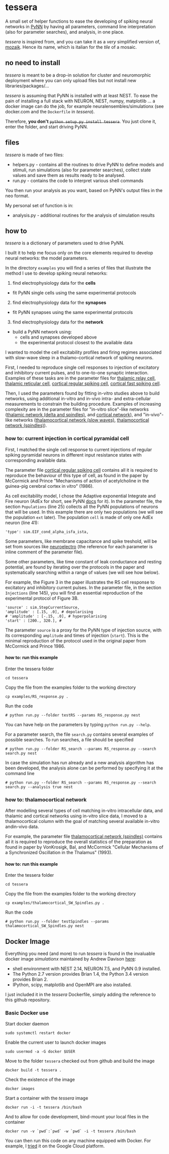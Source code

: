 # tessera
A small set of helper functions to ease the developing of spiking neural networks in [PyNN](http://neuralensemble.org/docs/PyNN/index.html) by having all parameters, command line interpretation (also for parameter searches), and analysis, in one place. 

*tessera* is inspired from, and you can take it as a *very* simplified version of, [mozaik](https://github.com/antolikjan/mozaik). Hence its name, which is italian for the *tile* of a mosaic. 

## no need to install
*tessera* is meant to be a drop-in solution for cluster and neuromorphic deployment where you can only upload files but not install new libraries/packages/...

*tessera* is assuming that PyNN is installed with at least NEST. To ease the pain of installing a full stack with NEURON, NEST, numpy, matplotlib ... a docker image can do the job, for example neuralensembles/simulationx (see docker.com and the `Dockerfile` in *tessera*).

Therefore, **you don't** ~~`python setup.py install tessera`~~. You just clone it, enter the folder, and start driving PyNN.

## files
*tessera* is made of two files:

* helpers.py - contains all the routines to drive PyNN to define models and stimuli, run simulations (also for parameter searches), collect state values and save them as results ready to be analysed.
* run.py - contains the code to interpret various shell commands 

You then run your analysis as you want, based on PyNN's output files in the neo format. 

My personal set of function is in:

* analysis.py - additional routines for the analysis of simulation results

## how to
*tessera* is a dictionary of parameters used to drive PyNN. 

I built it to help me focus only on the core elements required to develop neural networks: the model parameters. 

In the directory `examples` you will find a series of files that illustrate the method I use to develop spiking neural networks: 
1. find electrophysiology data for the **cells**
  * fit PyNN single cells using the same experimental protocols
2. find electrophysiology data for the **synapses**
  * fit PyNN synapses using the same experimental protocols
3. find electrophysiology data for the **network**
  * build a PyNN network using: 
    * cells and synapses developed above
    * the experimental protocol closest to the available data

I wanted to model the cell excitability profiles and firing regimes associated with slow-wave sleep in a thalamo-cortical network of spiking neurons.

First, I needed to reproduce single cell responses to injection of excitatory and inhibitory current pulses, and to one-to-one synaptic interaction. Examples of these tasks are in the parameter files for [thalamic relay cell](examples/TC_response.py), [thalamic reticular cell](examples/RE_response.py), [cortical regular spiking cell](examples/RS_response.py), [cortical fast spiking cell](examples/FS_response.py). 

Then, I used the parameters found by fitting in-vitro studies above to build networks, using additional in-vitro and in-vivo intra- and extra-cellular measurements to constrain the building procedure. Examples of increasing complexity are in the parameter files for "in-vitro slice"-like networks ([thalamic network (delta and spindles)](examples/thalamic_delta_spindles.py), and [cortical network](examples/cortical_SW.py)), and "in-vivo"-like networks ([thalamocortical network (slow waves)](examples/thalamocortical_SW_delta.py), [thalamocortical network (spindles)](examples/thalamocortical_SW_Spindles.py)).

### how to: current injection in cortical pyramidal cell
First, I matched the single cell response to current injections of regular spiking pyramidal neurons in different input resistance states with corresponding available data. 

The parameter file [cortical regular spiking cell](examples/RS_response.py) contains all it is required to reproduce the behaviour of this type of cell, as found in the paper by McCormick and Prince "Mechanisms of action of acetylcholine in the guinea-pig cerebral cortex in vitro" (1986).

As cell excitability model, I chose the Adaptive exponential Integrate and Fire neuron (AdEx for short, see PyNN [docs](http://neuralensemble.org/docs/PyNN/reference/neuronmodels.html#pyNN.standardmodels.cells.EIF_cond_alpha_isfa_ista) for it). In the parameter file, the section `Populations` (line 25) collects all the PyNN populations of neurons that will be used. In this example there are only two populations (we will see the population `ext` later). The population `cell` is made of only one AdEx neuron (line 41):

    'type': sim.EIF_cond_alpha_isfa_ista,

Some parameters, like membrane capacitance and spike treshold, will be set from sources like [neuroelectro](https://www.neuroelectro.org/neuron/111/) (the reference for each parameter is inline comment of the parameter file).

Some other parameters, like time constant of leak conductance and resting potential, are found by iterating over the protocols in the paper and systematically searching within a range of values (we will see how below). 

For example, the Figure 3 in the paper illustrates the RS cell response to excitatory and inhibitory current pulses. In the parameter file, in the section `Injections` (line 145), you will find an essential reproduction of the experimental protocol of Figure 3B.

    'source' : sim.StepCurrentSource,
    'amplitude' : [.15, .0], # depolarising
    # 'amplitude' : [-.15, .0], # hyperpolarising
    'start' : [200., 320.], # 

The parameter `source` is a proxy for the PyNN type of injection source, with its corresponding `amplitude` and times of injection (`start`). This is the minimal reproduction of the protocol used in the original paper from McCormick and Prince 1986.

#### how to: run this example

Enter the tessera folder

```
cd tessera
```

Copy the file from the examples folder to the working directory

```
cp examples/RS_response.py .
```

Run the code

```
# python run.py --folder testRS --params RS_response.py nest
```

You can have help on the parameters by typing `python run.py --help`.

For a parameter search, the file `search.py` contains several examples of possible searches. To run searches, a file should be specified

```
# python run.py --folder RS_search --params RS_response.py --search search.py nest
```

In case the simulation has run already and a new analysis algorithm has been developed, the analysis alone can be performed by specifying it at the command line

```
# python run.py --folder RS_search --params RS_response.py --search search.py --analysis true nest
```

### how to: thalamocortical network
After modelling several types of cell matching in-vitro intracellular data, and thalamic and cortical networks using in-vitro slice data, I moved to a thalamocortical column with the goal of matching several available in-vitro andin-vivo data. 

For example, the parameter file [thalamocortical network (spindles)](examples/thalamocortical_SW_Spindles.py) contains all it is required to reproduce the overall statistics of the preparation as found in paper by VonKrosigk, Bal, and McCormick "Cellular Mechanisms of a Synchronized Oscillation in the Thalamus" (1993).

#### how to: run this example

Enter the tessera folder

```
cd tessera
```

Copy the file from the examples folder to the working directory

```
cp examples/thalamocortical_SW_Spindles.py .
```

Run the code

```
# python run.py --folder testSpindles --params thalamocortical_SW_Spindles.py nest
```

## Docker Image

Everything you need (and more) to run *tessera* is found in the invaluable docker image *simulationx* maintained by Andrew Davison [here](https://hub.docker.com/r/neuralensemble/simulationx/):

* shell environment with NEST 2.14, NEURON 7.5, and PyNN 0.9 installed.
* The Python 2.7 version provides Brian 1.4, the Python 3.4 version provides Brian 2.
* IPython, scipy, matplotlib and OpenMPI are also installed.

I just included it in the *tessera* Dockerfile, simply adding the reference to this github repository.

### Basic Docker use

Start docker daemon

```
sudo systemctl restart docker
```

Enable the current user to launch docker images

```
sudo usermod -a -G docker $USER
```

Move to the folder `tessera` checked out from github and build the image

```
docker build -t tessera .
```

Check the existence of the image

```
docker images
```

Start a container with the *tessera* image

```
docker run -i -t tessera /bin/bash
```

And to allow for code development, bind-mount your local files in the container

```
docker run -v `pwd`:`pwd` -w `pwd` -i -t tessera /bin/bash
```

You can then run this code on any machine equipped with Docker. For example, I [tried](https://www.linkedin.com/pulse/exploring-gclouddocker-domenico-guarino) it on the Google Cloud platform.

